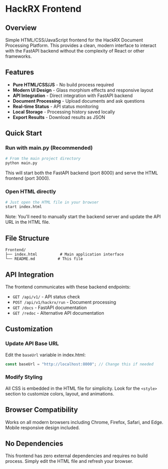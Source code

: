 # HackRX Frontend

## Overview

Simple HTML/CSS/JavaScript frontend for the HackRX Document Processing Platform. This provides a clean, modern interface to interact with the FastAPI backend without the complexity of React or other frameworks.

## Features

- **Pure HTML/CSS/JS** - No build process required
- **Modern UI Design** - Glass morphism effects and responsive layout
- **API Integration** - Direct integration with FastAPI backend
- **Document Processing** - Upload documents and ask questions
- **Real-time Status** - API status monitoring
- **Local Storage** - Processing history saved locally
- **Export Results** - Download results as JSON

## Quick Start

### Run with main.py (Recommended)

```bash
# From the main project directory
python main.py
```

This will start both the FastAPI backend (port 8000) and serve the HTML frontend (port 3000).

### Open HTML directly

```bash
# Just open the HTML file in your browser
start index.html
```

Note: You'll need to manually start the backend server and update the API URL in the HTML file.

## File Structure

```
Frontend/
├── index.html          # Main application interface
└── README.md          # This file
```

## API Integration

The frontend communicates with these backend endpoints:

- `GET /api/v1/` - API status check
- `POST /api/v1/hackrx/run` - Document processing
- `GET /docs` - FastAPI documentation
- `GET /redoc` - Alternative API documentation

## Customization

### Update API Base URL

Edit the `baseUrl` variable in index.html:

```javascript
const baseUrl = "http://localhost:8000"; // Change this if needed
```

### Modify Styling

All CSS is embedded in the HTML file for simplicity. Look for the `<style>` section to customize colors, layout, and animations.

## Browser Compatibility

Works on all modern browsers including Chrome, Firefox, Safari, and Edge. Mobile responsive design included.

## No Dependencies

This frontend has zero external dependencies and requires no build process. Simply edit the HTML file and refresh your browser.
